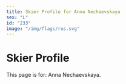 ```yaml
---
title: Skier Profile for Anna Nechaevskaya
sex: "L"
id: "233"
image: "/img/flags/rus.svg" 
---
```


# Skier Profile

This page is for: Anna Nechaevskaya.
    